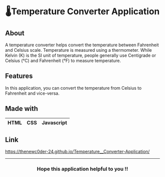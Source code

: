 <h1 align="center">🌡Temperature Converter Application</h1>

## About
A temperature converter helps convert the temperature between Fahrenheit and Celsius scale. Temperature is measured using a thermometer. While Kelvin (K) is the SI unit of 
temperature, people generally use Centigrade or Celsius (°C) and Fahrenheit (°F) to measure temperature.

## Features
In this application, you can convert the temperature from Celsius to Fahrenheit and vice-versa.

## Made with
|HTML|CSS|Javascript|
|---|---|---|

## Link
https://thenewc0der-24.github.io/Temperature__Converter-Application/

---
<h3 align="center">Hope this application helpful to you !!</h3>
